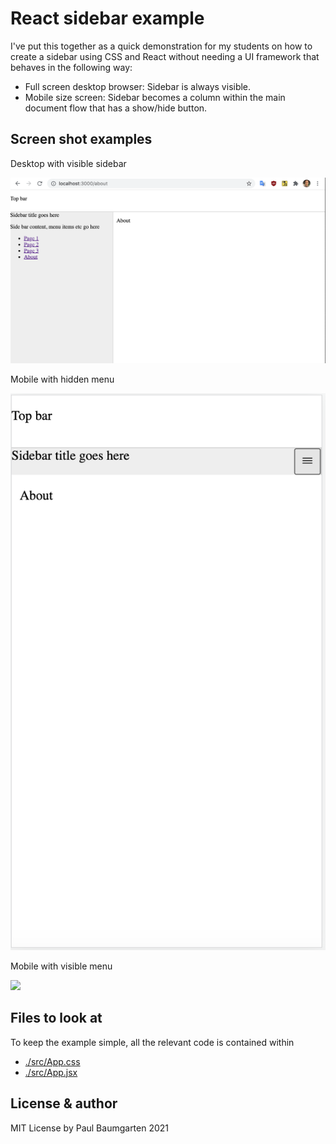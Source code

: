 # React sidebar example

I've put this together as a quick demonstration for my students on how to create a sidebar using CSS and React without needing a UI framework that behaves in the following way:

* Full screen desktop browser: Sidebar is always visible.
* Mobile size screen: Sidebar becomes a column within the main document flow that has a show/hide button.

## Screen shot examples

Desktop with visible sidebar

![](demo-desktop.png)

Mobile with hidden menu

![](demo-mobile-hidden.png)

Mobile with visible menu

![](dmeo-mobile-visible.png)

## Files to look at

To keep the example simple, all the relevant code is contained within

* [./src/App.css](./src/App.css)
* [./src/App.jsx](./src/App.jsx)

## License & author

MIT License
by Paul Baumgarten 2021


